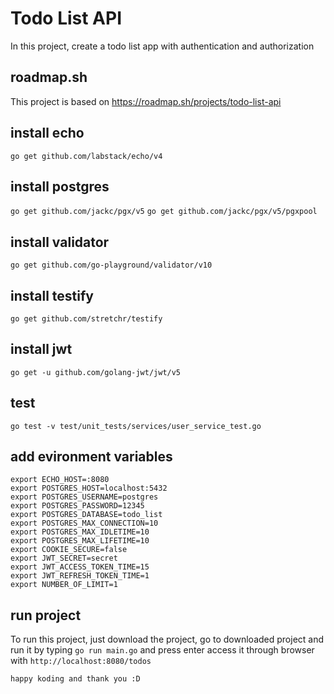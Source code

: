 # Todo List API
In this project, create a todo list app with authentication and authorization  

## roadmap.sh
This project is based on https://roadmap.sh/projects/todo-list-api  

## install echo
```go get github.com/labstack/echo/v4```

## install postgres
```go get github.com/jackc/pgx/v5```
```go get github.com/jackc/pgx/v5/pgxpool```

## install validator
```go get github.com/go-playground/validator/v10```

## install testify
```go get github.com/stretchr/testify```

## install jwt
```go get -u github.com/golang-jwt/jwt/v5```

## test
```go test -v test/unit_tests/services/user_service_test.go```

## add evironment variables
```
export ECHO_HOST=:8080
export POSTGRES_HOST=localhost:5432
export POSTGRES_USERNAME=postgres
export POSTGRES_PASSWORD=12345
export POSTGRES_DATABASE=todo_list
export POSTGRES_MAX_CONNECTION=10
export POSTGRES_MAX_IDLETIME=10
export POSTGRES_MAX_LIFETIME=10
export COOKIE_SECURE=false
export JWT_SECRET=secret
export JWT_ACCESS_TOKEN_TIME=15
export JWT_REFRESH_TOKEN_TIME=1
export NUMBER_OF_LIMIT=1
```

## run project
To run this project, just download the project, go to downloaded project and run it by typing ```go run main.go``` and press enter
access it through browser with ```http://localhost:8080/todos```

```happy koding and thank you :D```